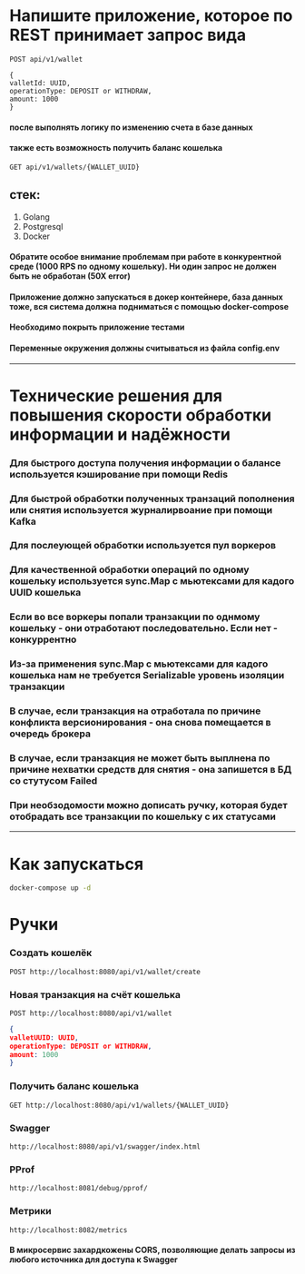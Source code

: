 # Напишите приложение, которое по REST принимает запрос вида
```POST api/v1/wallet```
```  
{  
valletId: UUID,  
operationType: DEPOSIT or WITHDRAW,  
amount: 1000  
}  
```  

#### после выполнять логику по изменению счета в базе данных
#### также есть возможность получить баланс кошелька
```GET api/v1/wallets/{WALLET_UUID}```

## стек:
1) Golang
2) Postgresql
3) Docker

#### Обратите особое внимание проблемам при работе в конкурентной среде (1000 RPS по одному кошельку). Ни один запрос не должен быть не обработан (50Х error)
#### Приложение должно запускаться в докер контейнере, база данных тоже, вся система должна подниматься с помощью docker-compose
#### Необходимо покрыть приложение тестами
#### Переменные окружения должны считываться из файла config.env

<hr>

# Технические решения для повышения скорости обработки информации и надёжности

### Для быстрого доступа получения информации о балансе используется кэширование при помощи Redis
### Для быстрой обработки полученных транзаций пополнения или снятия используется журналирвоание при помощи Kafka
### Для послеующей обработки используется пул воркеров
### Для качественной обработки операций по одному кошельку используется sync.Map с мьютексами для кадого UUID кошелька
### Если во все воркеры попали транзакции по однмому кошельку - они отработают последовательно. Если нет - конкуррентно
### Из-за применения sync.Map с мьютексами для кадого кошелька нам не требуется Serializable уровень изоляции транзакции
### В случае, если транзакция на отработала по причине конфликта версионирования - она снова помещается в очередь брокера
### В случае, если транзакция не может быть выплнена по причине нехватки средств для снятия - она запишется в БД со стутусом Failed
### При необзодомости можно дописать ручку, которая будет отобрадать все транзакции по кошельку с их статусами



<hr>

# Как запускаться
```bash
docker-compose up -d
```

# Ручки

### Создать кошелёк
```
POST http://localhost:8080/api/v1/wallet/create
```

### Новая транзакция на счёт кошелька
```
POST http://localhost:8080/api/v1/wallet
```
``` json 
{  
valletUUID: UUID,  
operationType: DEPOSIT or WITHDRAW,  
amount: 1000  
}  
``` 

### Получить баланс кошелька
```
GET http://localhost:8080/api/v1/wallets/{WALLET_UUID}
```
### Swagger
```
http://localhost:8080/api/v1/swagger/index.html
```
### PProf
```
http://localhost:8081/debug/pprof/
```

### Метрики
```
http://localhost:8082/metrics
```


#### В микросервис захардкожены CORS, позволяющие делать запросы из любого источника для доступа к Swagger 